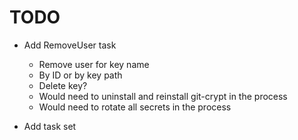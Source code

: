 TODO
====

* Add RemoveUser task
  * Remove user for key name
  * By ID or by key path
  * Delete key?
  * Would need to uninstall and reinstall git-crypt in the process
  * Would need to rotate all secrets in the process

* Add task set

